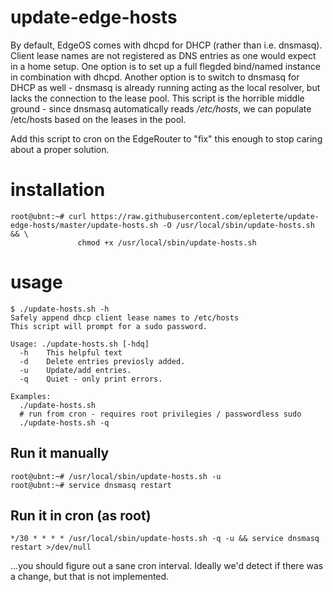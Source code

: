update-edge-hosts
=================

By default, EdgeOS comes with dhcpd for DHCP (rather than i.e. dnsmasq).
Client lease names are not registered as DNS entries as one would expect in a home setup.
One option is to set up a full flegded bind/named instance in combination with dhcpd.
Another option is to switch to dnsmasq for DHCP as well - dnsmasq is already running acting as the local resolver, but lacks the connection to the lease pool.
This script is the horrible middle ground - since dnsmasq automatically reads _/etc/hosts_, we can populate /etc/hosts based on the leases in the pool.

Add this script to cron on the EdgeRouter to "fix" this enough to stop caring about a proper solution.

installation
============

    root@ubnt:~# curl https://raw.githubusercontent.com/epleterte/update-edge-hosts/master/update-hosts.sh -O /usr/local/sbin/update-hosts.sh && \
                   chmod +x /usr/local/sbin/update-hosts.sh

usage
=====

    $ ./update-hosts.sh -h
    Safely append dhcp client lease names to /etc/hosts
    This script will prompt for a sudo password.
    
    Usage: ./update-hosts.sh [-hdq]
      -h    This helpful text
      -d    Delete entries previosly added.
      -u    Update/add entries.
      -q    Quiet - only print errors.
    
    Examples:
      ./update-hosts.sh
      # run from cron - requires root privilegies / passwordless sudo
      ./update-hosts.sh -q

Run it manually
---------------

    root@ubnt:~# /usr/local/sbin/update-hosts.sh -u
    root@ubnt:~# service dnsmasq restart

Run it in cron (as root)
------------------------

    */30 * * * * /usr/local/sbin/update-hosts.sh -q -u && service dnsmasq restart >/dev/null

...you should figure out a sane cron interval. Ideally we'd detect if there was a change, but that is not implemented.
